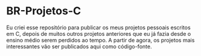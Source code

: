 # BR-Projetos-C

Eu criei esse repositório para publicar os meus projetos pessoais escritos em C, depois de muitos outros projetos anteriores que eu já fazia desde o ensino médio serem perdidos ao tempo. A partir de agora, os projetos mais interessantes vão ser publicados aqui como código-fonte.
